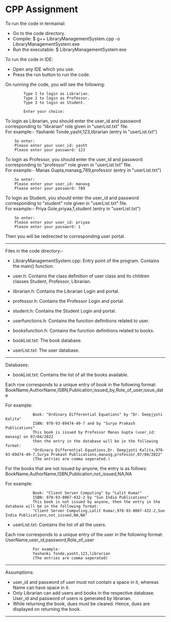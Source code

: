 # CPP Assignment

To run the code in termainal: 
* Go to the code directory.
* Compile: $ g++ LibraryManagementSystem.cpp -o LibraryManagementSystem.exe
* Run the executable: $ LibraryManagementSystem.exe

To run the code in IDE:
* Open any IDE which you use.
* Press the run button to run the code.

On running the code, you will see the following:

            Type 1 to login as Librarian.
            Type 2 to login as Professor.
            Type 3 to login as Student.

            Enter your choice:

To login as Librarian, you should enter the user_id and password corresponding to "librarian" role given in "userList.txt" file.  
        For example:- 
        Yashanki Tonde,yasht,123,librarian (entry in "userList.txt")

        So enter:
        Please enter your user_id: yasht
        Please enter your password: 123

To login as Professor, you should enter the user_id and password corresponding to "professor" role given in "userList.txt" file.  
         For example:- 
         Manas Gupta,manasg,789,professor (entry in "userList.txt")

        So enter:
        Please enter your user_id: manasg
        Please enter your password: 789


To login as Student, you should enter the user_id and password corresponding to "student" role given in "userList.txt" file.  
        For example:- 
        Priya Gole,priyaa,1,student (entry in "userList.txt")

        So enter:
        Please enter your user_id: priyaa
        Please enter your password: 1

Then you will be redirected to corresponding user portal.

-----------------------------------------------------------------------------------------------------------------------------------------------
Files in the code directory:-

* LibraryManagementSystem.cpp: Entry point of the program. Contains the main() function.

* user.h: Contains the class definition of user class and its children classes Student, Professor, Librarian. 

* librarian.h: Contains the Librarian Login and portal.

* professor.h: Contains the Professor Login and portal.

* student.h: Contains the Student Login and portal.

* userfunctions.h: Contains the function definitions related to user.

* booksfunction.h: Contains the function definitions related to books.

* bookList.txt: The book database.

* userList.txt: The user database.
-----------------------------------------------------------------------------------------------------------------------------------------------
Databases:

* bookList.txt: Contains the list of all the books available. 

 Each row corresponds to a unique entry of book in the following format:
 BookName,AuthorName,ISBN,Publication,issued_by,Role_of_user,issue_date

For example:

                Book: "Ordinary Differential Equations" by "Dr. Deepjyoti Kalita" 
                ISBN: 978-93-89474-49-7 and by "Surya Prakash Publications"
                This book is issued by Professor Manas Gupta (user_id: manasg) on 07/04/2022
                then the entry in the database will be in the following format:
                "Ordinary Differential Equations,Dr. Deepjyoti Kalita,978-93-89474-49-7,Surya Prakash Publications,manasg,professor,07/04/2022"
                (The entries are comma seperated.)

For the books that are not issued by anyone, the entry is as follows:
BookName,AuthorName,ISBN,Publication,not_issued,NA,NA

For example:

                Book: "Client Server Computing" by "Lalit Kumar"
                ISBN: 978-93-8067-432-2 by "Sun India Publications"
                This book is not issued by anyone, then the entry in the database will be in the following format:
                "Client Server Computing,Lalit Kumar,978-93-8067-432-2,Sun India Publications,not_issued,NA,NA"


* userList.txt: Contains the list of all the users. 

Each row corresponds to a unique entry of the user in the following format: 
UserName,user_id,password,Role_of_user 

                For example:
                Yashanki Tonde,yasht,123,librarian
                (The entries are comma seperated)

-----------------------------------------------------------------------------------------------------------------------------------------------
Assumptions:

* user_id and password of user must not contain a space in it, whereas Name can have space in it.
* Only Librarian can add users and books in the respective database. User_id and password of users is generated by librarian.
* While returning the book, dues must be cleared. Hence, dues are displayed on returning the book.

-----------------------------------------------------------------------------------------------------------------------------------------------
